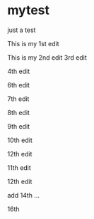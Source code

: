 # mytest
just a test

This is my 1st edit 

This is my 2nd edit
3rd edit

4th edit


6th edit

7th edit

8th edit

9th edit

10th edit

12th edit 

11th edit


12th edit

add 14th ...

16th
